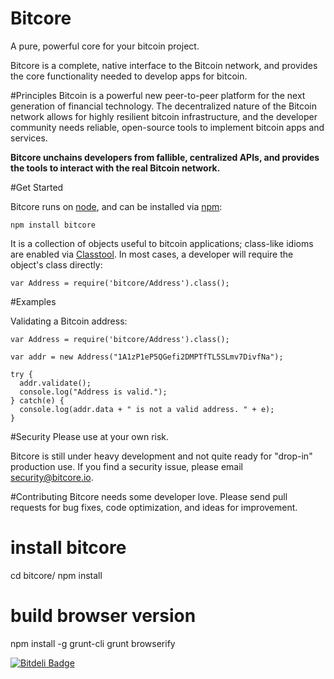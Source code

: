Bitcore
=======

A pure, powerful core for your bitcoin project.

Bitcore is a complete, native interface to the Bitcoin network, and provides the core functionality needed to develop apps for bitcoin.

#Principles
Bitcoin is a powerful new peer-to-peer platform for the next generation of financial technology. The decentralized nature of the Bitcoin network allows for highly resilient bitcoin infrastructure, and the developer community needs reliable, open-source tools to implement bitcoin apps and services.

**Bitcore unchains developers from fallible, centralized APIs, and provides the tools to interact with the real Bitcoin network.**

#Get Started

Bitcore runs on [node](http://nodejs.org/), and can be installed via [npm](https://npmjs.org/):
```
npm install bitcore
```

It is a collection of objects useful to bitcoin applications; class-like idioms are enabled via [Classtool](https://github.com/gasteve/classtool). In most cases, a developer will require the object's class directly:
```
var Address = require('bitcore/Address').class();
```

#Examples

Validating a Bitcoin address:
```
var Address = require('bitcore/Address').class();

var addr = new Address("1A1zP1eP5QGefi2DMPTfTL5SLmv7DivfNa");

try {
  addr.validate();
  console.log("Address is valid.");
} catch(e) {
  console.log(addr.data + " is not a valid address. " + e);
}
```

#Security
Please use at your own risk.

Bitcore is still under heavy development and not quite ready for "drop-in" production use. If you find a security issue, please email security@bitcore.io.

#Contributing
Bitcore needs some developer love. Please send pull requests for bug fixes, code optimization, and ideas for improvement.

# install bitcore
cd bitcore/
npm install

# build browser version
npm install -g grunt-cli
grunt browserify

[![Bitdeli Badge](https://d2weczhvl823v0.cloudfront.net/bitpay/bitcore/trend.png)](https://bitdeli.com/free "Bitdeli Badge")

